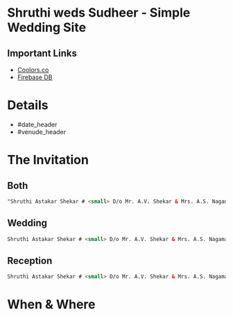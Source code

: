 # Shruthi weds Sudheer - Simple Wedding Site

## Important Links
- [Coolors.co](https://coolors.co)
- [Firebase DB](https://console.firebase.google.com)


# Details

- #date_header
- #venude_header

# The Invitation


## Both

```html
"Shruthi Astakar Shekar # <small> D/o Mr. A.V. Shekar & Mrs. A.S. Nagamani </small> # <small> with </small> # Sudheer Sanapati # <small> S/o Mr. Balakrishna Sanapati & Mrs. Rupavathi Sanapati </small> # # cordially invite you to their wedding # to be solemnized on # <p/> # Friday, 23rd April 2021 at 11:00 A.M # held at, # Richmond Town Methodist Church # <small>Kingston Road, Bengaluru</small> # <p/> # followed by lunch at 1:30 PM onwards # held at, # Poornima Convention Centre # <small> Jayanagar, Bengaluru </small>"
```

## Wedding

```html
Shruthi Astakar Shekar # <small> D/o Mr. A.V. Shekar & Mrs. A.S. Nagamani </small> # <small> with </small> # Sudheer Sanapati # <small> S/o Mr. Balakrishna Sanapati & Mrs. Rupavathi Sanapati </small> # # cordially invite you to their wedding # to be solemnized on # Friday, 23rd April 2021 at 11:00 A.M # at
```

## Reception

```html
Shruthi Astakar Shekar # <small> D/o Mr. A.V. Shekar & Mrs. A.S. Nagamani </small> # <small> with </small> # Sudheer Sanapati # <small> S/o Mr. Balakrishna Sanapati & Mrs. Rupavathi Sanapati </small> # # cordially invite you to their wedding # to be solemnized on # Friday, 23rd April 2021 at 11:00 A.M # at
```

# When & Where

